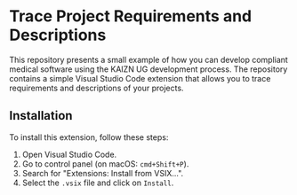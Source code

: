 # Trace Project Requirements and Descriptions

This repository presents a small example of how you can develop compliant medical software using the KAIZN UG development process. The repository contains a simple Visual Studio Code extension that allows you to trace requirements and descriptions of your projects.

## Installation
To install this extension, follow these steps:
1. Open Visual Studio Code.
2. Go to control panel (on macOS: `cmd+Shift+P`).
3. Search for "Extensions: Install from VSIX...".
4. Select the `.vsix` file and click on `Install`.